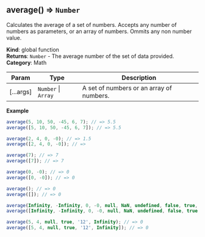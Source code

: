 <a name="average"></a>

## average() ⇒ <code>Number</code>
Calculates the average of a set of numbers.
Accepts any number of numbers as parameters, or an array of numbers.
Ommits any non number value.

**Kind**: global function  
**Returns**: <code>Number</code> - The average number of the set of data provided.  
**Category**: Math  

| Param | Type | Description |
| --- | --- | --- |
| [...args] | <code>Number</code> &#124; <code>Array</code> | A set of numbers or an array of numbers. |

**Example**  
```js
average(5, 10, 50, -45, 6, 7); // => 5.5
average([5, 10, 50, -45, 6, 7]); // => 5.5

average(2, 4, 0, -0); // => 1.5
average([2, 4, 0, -0]); // => 

average(7); // => 7
average([7]); // => 7

average(0, -0); // => 0
average([0, -0]); // => 0

average(); // => 0
average([]); // => 0

average(Infinity, -Infinity, 0, -0, null, NaN, undefined, false, true, 'foo'); // => 0
average([Infinity, -Infinity, 0, -0, null, NaN, undefined, false, true, 'foo']); // => 0

average(5, 4, null, true, '12', Infinity); // => 0
average([5, 4, null, true, '12', Infinity]); // => 0
```

